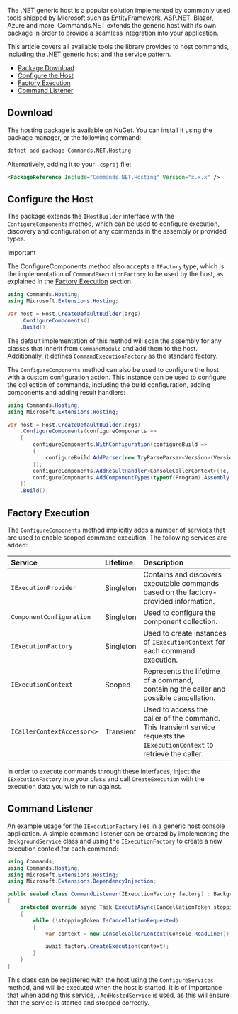The .NET generic host is a popular solution implemented by commonly used tools shipped by Microsoft such as EntityFramework, ASP.NET, Blazor, Azure and more.
Commands.NET extends the generic host with its own package in order to provide a seamless integration into your application.

This article covers all available tools the library provides to host commands, including the .NET generic host and the service pattern.

- [Package Download](#download)
- [Configure the Host](#configure-the-host)
- [Factory Execution](#factory-execution)
- [Command Listener](#command-listener)

## Download

The hosting package is available on NuGet. You can install it using the package manager, or the following command:

```bash
dotnet add package Commands.NET.Hosting
```

Alternatively, adding it to your `.csproj` file:

```xml
<PackageReference Include="Commands.NET.Hosting" Version="x.x.x" />
```

## Configure the Host

The package extends the `IHostBuilder` interface with the `ConfigureComponents` method, which can be used to configure execution, 
discovery and configuration of any commands in the assembly or provided types.

> [!IMPORTANT]
> The ConfigureComponents method also accepts a `TFactory` type, 
> which is the implementation of `CommandExecutionFactory` to be used by the host, as explained in the [Factory Execution](#factory-execution) section.

```csharp
using Commands.Hosting;
using Microsoft.Extensions.Hosting;

var host = Host.CreateDefaultBuilder(args)
	.ConfigureComponents()
	.Build();
```

The default implementation of this method will scan the assembly for any classes that inherit from `CommandModule` and add them to the host. 
Additionally, it defines `CommandExecutionFactory` as the standard factory.

The `ConfigureComponents` method can also be used to configure the host with a custom configuration action. 
This instance can be used to configure the collection of commands, including the build configuration, adding components and adding result handlers:

```csharp
using Commands.Hosting;
using Microsoft.Extensions.Hosting;

var host = Host.CreateDefaultBuilder(args)
	.ConfigureComponents(configureComponents => 
	{
		configureComponents.WithConfiguration(configureBuild =>
		{
			configureBuild.AddParser(new TryParseParser<Version>(Version.TryParse));
		});
		configureComponents.AddResultHandler<ConsoleCallerContext>((c, e, s) => c.Respond(e));
		configureComponents.AddComponentTypes(typeof(Program).Assembly.GetExportedTypes());
	})
	.Build();
```

## Factory Execution

The `ConfigureComponents` method implicitly adds a number of services that are used to enable scoped command execution. The following services are added:

| Service                    | Lifetime  | Description																												|
| :------------------------- | :-------- | :-----------																												|
| `IExecutionProvider`		 | Singleton | Contains and discovers executable commands based on the factory-provided information.									|
| `ComponentConfiguration`   | Singleton | Used to configure the component collection.																				|
| `IExecutionFactory`		 | Singleton | Used to create instances of `IExecutionContext` for each command execution.												|
| `IExecutionContext`		 | Scoped    | Represents the lifetime of a command, containing the caller and possible cancellation.									|
| `ICallerContextAccessor<>` | Transient | Used to access the caller of the command. This transient service requests the `IExecutionContext` to retrieve the caller.|

In order to execute commands through these interfaces, inject the `IExecutionFactory` into your class and call `CreateExecution` with the execution data you wish to run against.

## Command Listener

An example usage for the `IExecutionFactory` lies in a generic host console application. 
A simple command listener can be created by implementing the `BackgroundService` class and using the `IExecutionFactory` to create a new execution context for each command:

```cs
using Commands;
using Commands.Hosting;
using Microsoft.Extensions.Hosting;
using Microsoft.Extensions.DependencyInjection;

public sealed class CommandListener(IExecutionFactory factory) : BackgroundService
{
    protected override async Task ExecuteAsync(CancellationToken stoppingToken)
    {
        while (!stoppingToken.IsCancellationRequested)
        {
            var context = new ConsoleCallerContext(Console.ReadLine());

            await factory.CreateExecution(context);
        }
    }
}
```

This class can be registered with the host using the `ConfigureServices` method, and will be executed when the host is started.
It is of importance that when adding this service, `.AddHostedService` is used, as this will ensure that the service is started and stopped correctly.